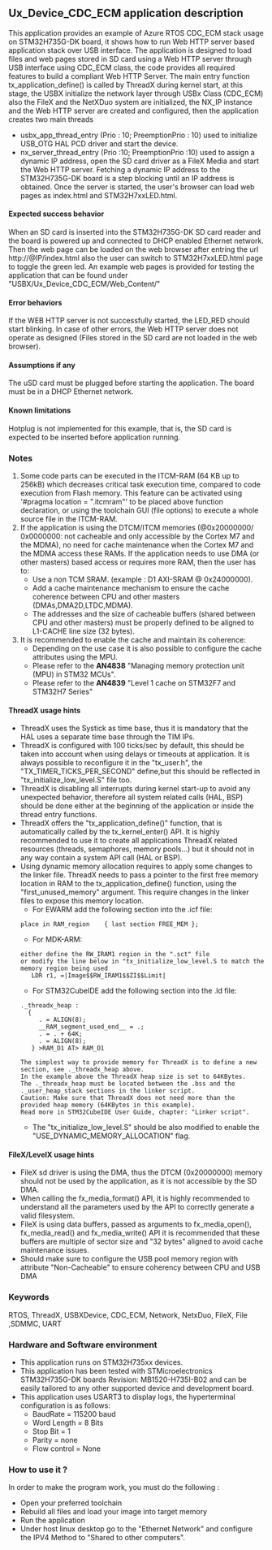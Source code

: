 
## <b>Ux_Device_CDC_ECM application description</b>

This application provides an example of Azure RTOS CDC_ECM stack usage on STM32H735G-DK board, it shows how to run Web HTTP server based application stack
over USB interface. The application is designed to load files and web pages stored in SD card using a Web HTTP server through USB interface using CDC_ECM
class, the code provides all required features to build a compliant Web HTTP Server. The main entry function tx_application_define() is called by ThreadX during
kernel start, at this stage, the USBX initialize the network layer through USBx Class (CDC_ECM) also the FileX and the NetXDuo system are initialized,
the NX_IP instance and the Web HTTP server are created and configured, then the application creates two main threads

  - usbx_app_thread_entry (Prio : 10; PreemptionPrio : 10) used to initialize USB_OTG HAL PCD driver and start the device.
  - nx_server_thread_entry (Prio :10; PreemptionPrio :10) used to assign a dynamic IP address, open the SD card driver as a FileX Media and start the Web HTTP server.
  Fetching a dynamic IP address to the STM32H735G-DK board is a step blocking until an IP address is obtained.
  Once the server is started, the user's browser can load web pages as index.html and STM32H7xxLED.html.

#### <b>Expected success behavior</b>

When an SD card is inserted into the STM32H735G-DK SD card reader and the board is powered up and connected to DHCP enabled Ethernet network.
Then the web page can be loaded on the web browser after entring the url http://@IP/index.html also the user can switch to STM32H7xxLED.html page to toggle the green led.
An example web pages is provided for testing the application that can be found under "USBX/Ux_Device_CDC_ECM/Web_Content/"

#### <b>Error behaviors</b>

If the WEB HTTP server is not successfully started, the LED_RED should start blinking.
In case of other errors, the Web HTTP server does not operate as designed (Files stored in the SD card are not loaded in the web browser).

#### <b>Assumptions if any</b>

The uSD card must be plugged before starting the application.
The board must be in a DHCP Ethernet network.

#### <b>Known limitations</b>

Hotplug is not implemented for this example, that is, the SD card is expected to be inserted before application running.

### <b>Notes</b>

 1. Some code parts can be executed in the ITCM-RAM (64 KB up to 256kB) which decreases critical task execution time, compared to code execution from Flash memory. This feature can be activated using '#pragma location = ".itcmram"' to be placed above function declaration, or using the toolchain GUI (file options) to execute a whole source file in the ITCM-RAM.
 2.  If the application is using the DTCM/ITCM memories (@0x20000000/ 0x0000000: not cacheable and only accessible by the Cortex M7 and the MDMA), no need for cache maintenance when the Cortex M7 and the MDMA access these RAMs. If the application needs to use DMA (or other masters) based access or requires more RAM, then the user has to:
      - Use a non TCM SRAM. (example : D1 AXI-SRAM @ 0x24000000).
      - Add a cache maintenance mechanism to ensure the cache coherence between CPU and other masters (DMAs,DMA2D,LTDC,MDMA).
      - The addresses and the size of cacheable buffers (shared between CPU and other masters) must be properly defined to be aligned to L1-CACHE line size (32 bytes).
 3.  It is recommended to enable the cache and maintain its coherence:
      - Depending on the use case it is also possible to configure the cache attributes using the MPU.
      - Please refer to the **AN4838** "Managing memory protection unit (MPU) in STM32 MCUs".
      - Please refer to the **AN4839** "Level 1 cache on STM32F7 and STM32H7 Series"

#### <b>ThreadX usage hints</b>

 - ThreadX uses the Systick as time base, thus it is mandatory that the HAL uses a separate time base through the TIM IPs.
 - ThreadX is configured with 100 ticks/sec by default, this should be taken into account when using delays or timeouts at application. It is always possible to reconfigure it in the "tx_user.h", the "TX_TIMER_TICKS_PER_SECOND" define,but this should be reflected in "tx_initialize_low_level.S" file too.
 - ThreadX is disabling all interrupts during kernel start-up to avoid any unexpected behavior, therefore all system related calls (HAL, BSP) should be done either at the beginning of the application or inside the thread entry functions.
 - ThreadX offers the "tx_application_define()" function, that is automatically called by the tx_kernel_enter() API.
   It is highly recommended to use it to create all applications ThreadX related resources (threads, semaphores, memory pools...)  but it should not in any way contain a system API call (HAL or BSP).
 - Using dynamic memory allocation requires to apply some changes to the linker file.
   ThreadX needs to pass a pointer to the first free memory location in RAM to the tx_application_define() function,
   using the "first_unused_memory" argument.
   This require changes in the linker files to expose this memory location.
    + For EWARM add the following section into the .icf file:
     ```
     place in RAM_region    { last section FREE_MEM };
     ```
    + For MDK-ARM:
     ```
    either define the RW_IRAM1 region in the ".sct" file
    or modify the line below in "tx_initialize_low_level.S to match the memory region being used
        LDR r1, =|Image$$RW_IRAM1$$ZI$$Limit|
    ```
    + For STM32CubeIDE add the following section into the .ld file:
    ```
    ._threadx_heap :
      {
         . = ALIGN(8);
         __RAM_segment_used_end__ = .;
         . = . + 64K;
         . = ALIGN(8);
       } >RAM_D1 AT> RAM_D1
    ```
       The simplest way to provide memory for ThreadX is to define a new section, see ._threadx_heap above.
       In the example above the ThreadX heap size is set to 64KBytes.
       The ._threadx_heap must be located between the .bss and the ._user_heap_stack sections in the linker script.
       Caution: Make sure that ThreadX does not need more than the provided heap memory (64KBytes in this example).
       Read more in STM32CubeIDE User Guide, chapter: "Linker script".
    + The "tx_initialize_low_level.S" should be also modified to enable the "USE_DYNAMIC_MEMORY_ALLOCATION" flag.


#### <b>FileX/LevelX usage hints</b>
- FileX sd driver is using the DMA, thus the DTCM (0x20000000) memory should not be used by the application, as it is not accessible by the SD DMA.
- When calling the fx_media_format() API, it is highly recommended to understand all the parameters used by the API to correctly generate a valid filesystem.
- FileX is using data buffers, passed as arguments to fx_media_open(), fx_media_read() and fx_media_write() API it is recommended that these buffers are multiple of sector size and "32 bytes" aligned to avoid cache maintenance issues.
- Should make sure to configure the USB pool memory region with attribute "Non-Cacheable" to ensure coherency between CPU and USB DMA

### <b>Keywords</b>

RTOS, ThreadX, USBXDevice, CDC_ECM, Network, NetxDuo, FileX, File ,SDMMC, UART


### <b>Hardware and Software environment</b>

  - This application runs on STM32H735xx devices.
  - This application has been tested with STMicroelectronics STM32H735G-DK boards Revision: MB1520-H735I-B02
    and can be easily tailored to any other supported device and development board.
  - This application uses USART3 to display logs, the hyperterminal configuration is as follows:
      - BaudRate = 115200 baud
      - Word Length = 8 Bits
      - Stop Bit = 1
      - Parity = none
      - Flow control = None

### <b>How to use it ?</b>

In order to make the program work, you must do the following :

 - Open your preferred toolchain
 - Rebuild all files and load your image into target memory
 - Run the application
 - Under host linux desktop go to the "Ethernet Network" and configure the IPV4 Method to "Shared to other computers".
